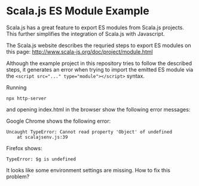 
# Scala.js ES Module Example

Scala.js has a great feature to export ES modules from Scala.js projects.
This further simplifies the integration of Scala.js with Javascript.

The Scala.js website describes the requried steps to export ES modules on this page:
http://www.scala-js.org/doc/project/module.html

Although the example project in this repository tries to follow the described steps, it generates an error when trying to import the emitted ES module via the `<script src="..." type="module"></script>` syntax.

Running
```
npx http-server
```

and opening index.html in the browser show the following error messages:

Google Chrome shows the following error:

```
Uncaught TypeError: Cannot read property 'Object' of undefined
    at scalajsenv.js:39
```

Firefox shows:

```
TypeError: $g is undefined
```

It looks like some environment settings are missing.
How to fix this problem?
